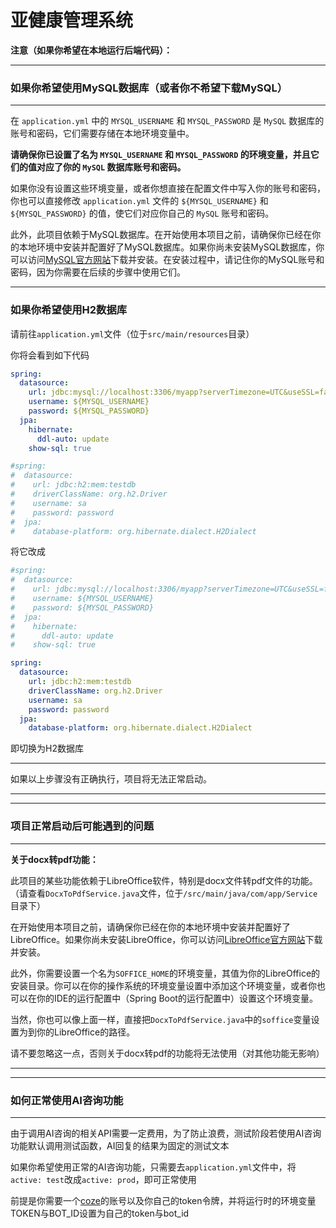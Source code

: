 # 亚健康管理系统

**注意（如果你希望在本地运行后端代码）：**

---

### 如果你希望使用MySQL数据库（或者你不希望下载MySQL）

---

在 `application.yml` 中的 `MYSQL_USERNAME` 和 `MYSQL_PASSWORD` 是 `MySQL` 数据库的账号和密码，它们需要存储在本地环境变量中。

__请确保你已设置了名为 `MYSQL_USERNAME` 和 `MYSQL_PASSWORD` 的环境变量，并且它们的值对应了你的 `MySQL` 数据库账号和密码。__

如果你没有设置这些环境变量，或者你想直接在配置文件中写入你的账号和密码，你也可以直接修改 `application.yml` 文件的 `${MYSQL_USERNAME}` 和 `${MYSQL_PASSWORD}` 的值，使它们对应你自己的 `MySQL` 账号和密码。

此外，此项目依赖于MySQL数据库。在开始使用本项目之前，请确保你已经在你的本地环境中安装并配置好了MySQL数据库。如果你尚未安装MySQL数据库，你可以访问[MySQL官方网站](https://www.mysql.com)下载并安装。在安装过程中，请记住你的MySQL账号和密码，因为你需要在后续的步骤中使用它们。

---

### 如果你希望使用H2数据库

请前往`application.yml`文件（位于`src/main/resources`目录）

你将会看到如下代码

```application.yml
spring:
  datasource:
    url: jdbc:mysql://localhost:3306/myapp?serverTimezone=UTC&useSSL=false&allowPublicKeyRetrieval=true
    username: ${MYSQL_USERNAME}
    password: ${MYSQL_PASSWORD}
  jpa:
    hibernate:
      ddl-auto: update
    show-sql: true

#spring:
#  datasource:
#    url: jdbc:h2:mem:testdb
#    driverClassName: org.h2.Driver
#    username: sa
#    password: password
#  jpa:
#    database-platform: org.hibernate.dialect.H2Dialect
```

将它改成

```application.yml
#spring:
#  datasource:
#    url: jdbc:mysql://localhost:3306/myapp?serverTimezone=UTC&useSSL=false&allowPublicKeyRetrieval=true
#    username: ${MYSQL_USERNAME}
#    password: ${MYSQL_PASSWORD}
#  jpa:
#    hibernate:
#      ddl-auto: update
#    show-sql: true

spring:
  datasource:
    url: jdbc:h2:mem:testdb
    driverClassName: org.h2.Driver
    username: sa
    password: password
  jpa:
    database-platform: org.hibernate.dialect.H2Dialect
```

即切换为H2数据库

---

如果以上步骤没有正确执行，项目将无法正常启动。

---

---

### 项目正常启动后可能遇到的问题

---

**关于docx转pdf功能：**

此项目的某些功能依赖于LibreOffice软件，特别是docx文件转pdf文件的功能。（请查看`DocxToPdfService.java`文件，位于`/src/main/java/com/app/Service`目录下）

在开始使用本项目之前，请确保你已经在你的本地环境中安装并配置好了LibreOffice。如果你尚未安装LibreOffice，你可以访问[LibreOffice官方网站](https://www.libreoffice.org)下载并安装。

此外，你需要设置一个名为`SOFFICE_HOME`的环境变量，其值为你的LibreOffice的安装目录。你可以在你的操作系统的环境变量设置中添加这个环境变量，或者你也可以在你的IDE的运行配置中（Spring Boot的运行配置中）设置这个环境变量。

当然，你也可以像上面一样，直接把`DocxToPdfService.java`中的`soffice`变量设置为到你的LibreOffice的路径。

请不要忽略这一点，否则关于docx转pdf的功能将无法使用（对其他功能无影响）

---

---

### 如何正常使用AI咨询功能

---

由于调用AI咨询的相关API需要一定费用，为了防止浪费，测试阶段若使用AI咨询功能默认调用测试函数，AI回复的结果为固定的测试文本

如果你希望使用正常的AI咨询功能，只需要去`application.yml`文件中，将`active: test`改成`active: prod`，即可正常使用

前提是你需要一个[coze](https://www.coze.com)的账号以及你自己的token令牌，并将运行时的环境变量TOKEN与BOT_ID设置为自己的token与bot_id